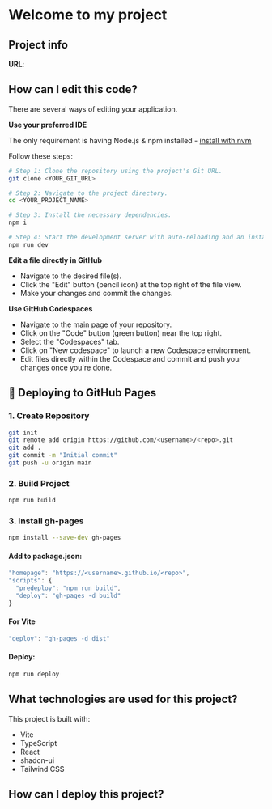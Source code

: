 # Welcome to my project

## Project info

**URL**:

## How can I edit this code?

There are several ways of editing your application.

**Use your preferred IDE**

The only requirement is having Node.js & npm installed - [install with nvm](https://github.com/nvm-sh/nvm#installing-and-updating)

Follow these steps:

```sh
# Step 1: Clone the repository using the project's Git URL.
git clone <YOUR_GIT_URL>

# Step 2: Navigate to the project directory.
cd <YOUR_PROJECT_NAME>

# Step 3: Install the necessary dependencies.
npm i

# Step 4: Start the development server with auto-reloading and an instant preview.
npm run dev
```

**Edit a file directly in GitHub**

- Navigate to the desired file(s).
- Click the "Edit" button (pencil icon) at the top right of the file view.
- Make your changes and commit the changes.

**Use GitHub Codespaces**

- Navigate to the main page of your repository.
- Click on the "Code" button (green button) near the top right.
- Select the "Codespaces" tab.
- Click on "New codespace" to launch a new Codespace environment.
- Edit files directly within the Codespace and commit and push your changes once you're done.

## 🚀 Deploying to GitHub Pages

### 1. Create Repository
```sh
git init
git remote add origin https://github.com/<username>/<repo>.git
git add .
git commit -m "Initial commit"
git push -u origin main
```
### 2. Build Project
```sh
npm run build
```
### 3. Install gh-pages
```sh
npm install --save-dev gh-pages
```
#### Add to package.json:
```js
"homepage": "https://<username>.github.io/<repo>",
"scripts": {
  "predeploy": "npm run build",
  "deploy": "gh-pages -d build"
}
```
#### For Vite
```js
"deploy": "gh-pages -d dist"
```
#### Deploy:
```sh
npm run deploy
```
## What technologies are used for this project?

This project is built with:

- Vite
- TypeScript
- React
- shadcn-ui
- Tailwind CSS

## How can I deploy this project?
